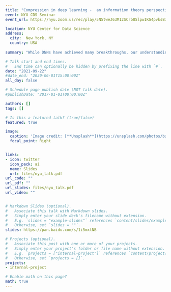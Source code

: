 ```yaml
---
title: "Compression in deep learning -  an information theory perspective"
event: NYU CDS Seminar
event_url: https://nyu.zoom.us/rec/play/5N5tweJ63M12SCrb8SlpwIKG4pvksB3F0JNK3s3vqrUo6LTk_NbobRg1b_ZbQR7zHGKDZ9Av1DtBK7G0.AgM189k5W1YRRIi7?startTime=1632328363000&_x_zm_rtaid=pEPLVdUPTpKCvM91LDu66Q.1637379798424.f917c9ad44ce18b0de5f030adf1d19ed&_x_zm_rhtaid=999

location: NYU Center for Data Science
address:
  city:  New York, NY
  country: USA
  
summary: "While DNNs have achieved many breakthroughs, our understanding of their internal structure, optimization process, and generalization is poor, and we often treat them as black boxes. We attempt to resolve these issues by suggesting that DNNs learn to optimize the Information Bottleneck (IB) principle - the tradeoff between information compression and prediction quality. In the first part of the talk, I presented this approach, showing an analytical and numerical study of DNNs in the information plane. This analysis reveals how the training process compresses the input to an optimal, efficient representation.  I discussed recent works inspired by this analysis and show how we can apply them to real-world problems. In the second part of the talk, I will discuss information in infinitely-wide neural networks using recent results in Neural Tangent Kernels (NTK) networks. The NTK allows us to derive many tractable information-theoretic quantities. By utilizing these derivations, we can do an empirical search to find the important information-theoretic quantities that affect generalization in DNNs.  I aslo presented the Dual Information Bottleneck (dualIB) framework, to find an optimal representation that resolves some of the drawbacks of the original IB. A theoretical analysis of the dualIB shows the structure of its solution and its ability to preserve the original distribution's statistics. Within this, we focused on the variational form of the dualIB, allowing its application to DNNs."

# Talk start and end times.
#   End time can optionally be hidden by prefixing the line with `#`.
date: "2021-09-22"
#date_end: "2030-06-01T15:00:00Z"
all_day: false

# Schedule page publish date (NOT talk date).
#publishDate: "2017-01-01T00:00:00Z"

authors: []
tags: []

# Is this a featured talk? (true/false)
featured: true

image:
  caption: 'Image credit: [**Unsplash**](https://unsplash.com/photos/bzdhc5b3Bxs)'
  focal_point: Right


links:
- icon: twitter
  icon_pack: ai
  name: Slides
  url: files/nyu_talk.pdf
url_code: ""
url_pdf: ""
url_slides: files/nyu_talk.pdf
url_video: ""


# Markdown Slides (optional).
#   Associate this talk with Markdown slides.
#   Simply enter your slide deck's filename without extension.
#   E.g. `slides = "example-slides"` references `content/slides/example-slides.md`.
#   Otherwise, set `slides = ""`.
slides: https://pan.baidu.com/s/1i5mxtNB

# Projects (optional).
#   Associate this post with one or more of your projects.
#   Simply enter your project's folder or file name without extension.
#   E.g. `projects = ["internal-project"]` references `content/project/deep-learning/index.md`.
#   Otherwise, set `projects = []`.
projects:
- internal-project

# Enable math on this page?
math: true
---
```

